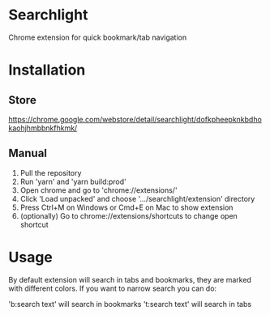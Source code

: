 # Searchlight

Chrome extension for quick bookmark/tab navigation

# Installation

## Store
https://chrome.google.com/webstore/detail/searchlight/dofkpheepknkbdhokaohjhmbbnkfhkmk/

## Manual
1. Pull the repository
2. Run 'yarn' and 'yarn build:prod'
3. Open chrome and go to 'chrome://extensions/'
4. Click 'Load unpacked' and choose '.../searchlight/extension' directory
5. Press Ctrl+M on Windows or Cmd+E on Mac to show extension
6. (optionally) Go to chrome://extensions/shortcuts to change open shortcut

# Usage
By default extension will search in tabs and bookmarks, they are marked with different colors. If you want to narrow search you can do:

'b:search text' will search in bookmarks
't:search text' will search in tabs
